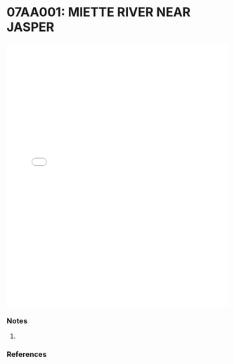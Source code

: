 # 07AA001: MIETTE RIVER NEAR JASPER

<iframe src="/_static/stations/07AA001_fdc.html" width="100%" height="600" frameborder="0"></iframe>

### Notes
1. 

### References

